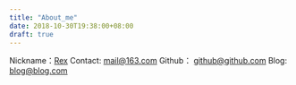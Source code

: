 ```yaml
---
title: "About_me"
date: 2018-10-30T19:38:00+08:00
draft: true
---
```


Nickname：[Rex](https://www.robot-rex.top/about/)
Contact: [mail@163.com](xxiao_l@163.com)
Github： [github@github.com](https://github.com/robot-githup/robot-github.github.io)
Blog: [blog@blog.com](https://www.robot-rex.top)


